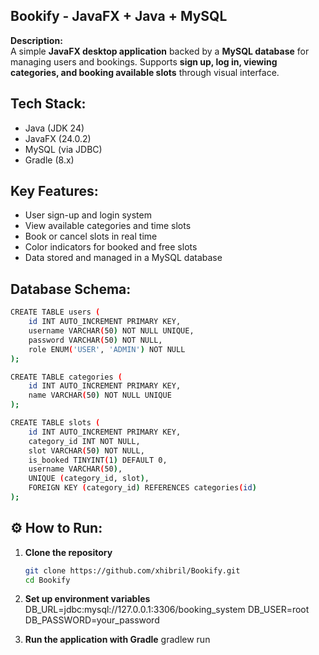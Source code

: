 ## Bookify - JavaFX + Java + MySQL

**Description:**  
A simple **JavaFX desktop application** backed by a **MySQL database** for managing users and bookings.
Supports **sign up, log in, viewing categories, and booking available slots** through visual interface.

## Tech Stack:
- Java (JDK 24)
- JavaFX (24.0.2)
- MySQL (via JDBC)
- Gradle (8.x)

## Key Features:
- User sign-up and login system  
- View available categories and time slots  
- Book or cancel slots in real time  
- Color indicators for booked and free slots  
- Data stored and managed in a MySQL database  

## Database Schema:
```bash
CREATE TABLE users (
    id INT AUTO_INCREMENT PRIMARY KEY,
    username VARCHAR(50) NOT NULL UNIQUE,
    password VARCHAR(50) NOT NULL,
    role ENUM('USER', 'ADMIN') NOT NULL
);

CREATE TABLE categories (
    id INT AUTO_INCREMENT PRIMARY KEY,
    name VARCHAR(50) NOT NULL UNIQUE
);

CREATE TABLE slots (
    id INT AUTO_INCREMENT PRIMARY KEY,
    category_id INT NOT NULL,
    slot VARCHAR(50) NOT NULL,
    is_booked TINYINT(1) DEFAULT 0,
    username VARCHAR(50),
    UNIQUE (category_id, slot),
    FOREIGN KEY (category_id) REFERENCES categories(id)
);
```

## ⚙️ How to Run: 

1. **Clone the repository**
   ```bash
   git clone https://github.com/xhibril/Bookify.git
   cd Bookify

2. **Set up environment variables**
DB_URL=jdbc:mysql://127.0.0.1:3306/booking_system
DB_USER=root
DB_PASSWORD=your_password

3. **Run the application with Gradle**
gradlew run
```


